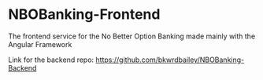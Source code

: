 # NBOBanking-Frontend
The frontend service for the No Better Option Banking made mainly with the Angular Framework

Link for the backend repo: https://github.com/bkwrdbailey/NBOBanking-Backend
